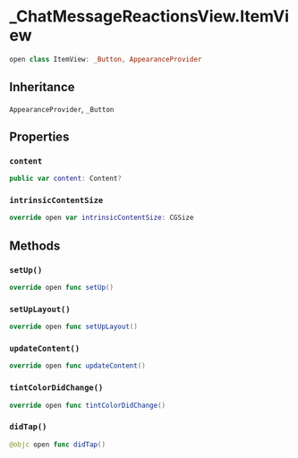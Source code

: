 # \_ChatMessageReactionsView.ItemView

``` swift
open class ItemView: _Button, AppearanceProvider 
```

## Inheritance

`AppearanceProvider`, `_Button`

## Properties

### `content`

``` swift
public var content: Content? 
```

### `intrinsicContentSize`

``` swift
override open var intrinsicContentSize: CGSize 
```

## Methods

### `setUp()`

``` swift
override open func setUp() 
```

### `setUpLayout()`

``` swift
override open func setUpLayout() 
```

### `updateContent()`

``` swift
override open func updateContent() 
```

### `tintColorDidChange()`

``` swift
override open func tintColorDidChange() 
```

### `didTap()`

``` swift
@objc open func didTap() 
```
